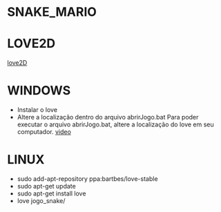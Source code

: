 # SNAKE_MARIO

# LOVE2D

[love2D](https://love2d.org/)

# WINDOWS

- Instalar o love
- Altere a localização dentro do arquivo abrirJogo.bat
Para poder executar o arquivo abrirJogo.bat, altere a localização do love em seu computador. [video](https://youtu.be/4UHLDAnCrfQ)

# LINUX

- sudo add-apt-repository ppa:bartbes/love-stable
- sudo apt-get update
- sudo apt-get install love
- love jogo_snake/
